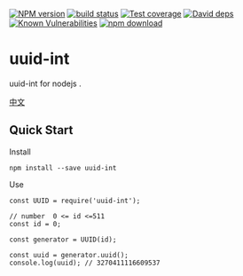 

[![NPM version][npm-image]][npm-url]
[![build status][travis-image]][travis-url]
[![Test coverage][codecov-image]][codecov-url]
[![David deps][david-image]][david-url]
[![Known Vulnerabilities][snyk-image]][snyk-url]
[![npm download][download-image]][download-url]

[npm-image]: https://img.shields.io/npm/v/uuid-int.svg?style=flat-square
[npm-url]: https://npmjs.org/package/uuid-int
[travis-image]: https://img.shields.io/travis/wbget/uuid-int.svg?style=flat-square
[travis-url]: https://travis-ci.org/wbget/uuid-int
[codecov-image]: https://img.shields.io/codecov/c/github/wbget/uuid-int.svg?style=flat-square
[codecov-url]: https://codecov.io/github/wbget/uuid-int?branch=master
[david-image]: https://img.shields.io/david/wbget/uuid-int.svg?style=flat-square
[david-url]: https://david-dm.org/wbget/uuid-int
[snyk-image]: https://snyk.io/test/npm/uuid-int/badge.svg?style=flat-square
[snyk-url]: https://snyk.io/test/npm/uuid-int
[download-image]: https://img.shields.io/npm/dm/uuid-int.svg?style=flat-square
[download-url]: https://npmjs.org/package/uuid-int

# uuid-int
 
uuid-int for nodejs . 

[中文](./README.zh-CN.md)

## Quick Start

Install

```
npm install --save uuid-int
```

Use

```
const UUID = require('uuid-int');

// number  0 <= id <=511
const id = 0;

const generator = UUID(id);

const uuid = generator.uuid();
console.log(uuid); // 3270411116609537
```
